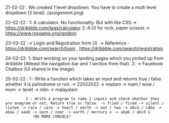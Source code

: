 21-02-22 : We created 1 level dropdown. You have to create a multi level dropdown (2 level). (assignment.png)



22-02-22 :  1: A calculator. No functionality. But with the CSS.-> https://dribbble.com/tags/calculator
            2: A UI for rock, paper scissor.-> https://www.rpsgame.org/random
            
            
            
 23-02-22 :-> Login and Registration form UI.
           -> Reference - https://dribbble.com/search/login , https://dribbble.com/search/registration
           
           
           
 24-02-22: 1: Start working on your landing pages which you picked up from dribbble (Atleast the navigation bar and 1 section from that).
           2: -> Facebook Chatbox (UI shared in the image).        
           
           
           
           
           
 25-02-22 :  1 : Write a function which takes an input and returns true / false whether it is palindrome or not.
             -> 22022022 -> madam -> mam / wow / mom -> tenet -> nitin -> malayalam
             
             2 : Write a program to take 2 inputs and check whether they are anagram or not. Return true or false. -> fried / fired -> silent / listen -> race / care -> heart / earth -> eat / tea -> abcd / cdba -> abaa / aaab -> earn / near -> earth / mercury x -> abab / abcd x
                !NO MORE CONSOLE!
